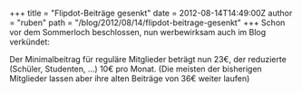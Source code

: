 +++
title = "Flipdot-Beiträge gesenkt"
date = 2012-08-14T14:49:00Z
author = "ruben"
path = "/blog/2012/08/14/flipdot-beitrage-gesenkt"
+++
Schon vor dem Sommerloch beschlossen, nun werbewirksam auch im Blog
verkündet:  
  
Der Minimalbeitrag für reguläre Mitglieder beträgt nun 23€, der
reduzierte (Schüler, Studenten, ...) 10€ pro Monat. (Die meisten der
bisherigen Mitglieder lassen aber ihre alten Beiträge von 36€ weiter
laufen)
